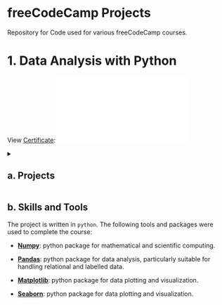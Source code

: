 # freeCodeCamp Projects
Repository for Code used for various freeCodeCamp courses.


# 1. Data Analysis with Python


View [Certificate](Certificates/Data_Analysis_with_Python.pdf):
![Data_Analysis_with_Python_Cert](Certificates/Data_Analysis_with_Python.pdf)

<details>
<summary><h2>a. Projects</h2></summary>

### i. Mean-Variance-Standard Deviation Calculator
Use Numpy to calculate the mean, variance, standard deviation, max, min, and sum of the rows, columns, and elements of given input datasets.

### ii. Demographic Data Analyzer
Analyze demographic data using Pandas of a given dataset of demographic data that extracted from the 1994 Census database. Extract information for the following questions:
- How many people of each race are represented in this dataset? 
- What is the average age of men?
- What is the percentage of people who have a Bachelor's degree?
- What percentage of people with advanced education (Bachelors, Masters, or Doctorate) make more than 50K?
- What percentage of people without advanced education make more than 50K?
- What is the minimum number of hours a person works per week?
- What percentage of the people who work the minimum number of hours per week have a salary of more than 50K?
- What country has the highest percentage of people that earn >50K and what is that percentage?
- Identify the most popular occupation for those who earn >50K in India.

### iii. Medical Data Visualizer
Visualize and make calculations from medical examination data using matplotlib, seaborn, and pandas. The dataset values were collected during medical examinations: the rows in the dataset represent patients and the columns represent information like body measurements, results from various blood tests, and lifestyle choices. \
Use the dataset to explore the relationship between cardiac disease, body measurements, blood markers, and lifestyle choices.

- Determine if a person is overweight, by calculating their BMI by dividing their weight in kilograms by the square of their height in meters. If that value is > 25 then the person is overweight. Use the value 0 for NOT overweight and the value 1 for overweight.
- Normalize data by making 0 always good and 1 always bad. If the value of cholesterol or gluc is 1, set the value to 0. If the value is more than 1, set the value to 1.
- Draw the Categorical Plot.
- Group and reformat the data in df_cat to split it by cardio. Show the counts of each feature. 
- Draw the Heat Map.
- Clean the data in the df_heat variable by filtering out the following patient segments that represent incorrect data:
    - diastolic pressure is higher than systolic 
    - height is less than the 2.5th percentile
    - height is more than the 97.5th percentile
    - weight is less than the 2.5th percentile
    - weight is more than the 97.5th percentile
- Calculate the correlation matrix and generate a mask for the upper triangle. Plot the correlation matrix using *sns.heatmap()*.

### iv. Page View Time Series Visualizer
Visualize time series data using a line chart, bar chart, and box plots. The dataset contains the number of page views each day on the freeCodeCamp.org forum from 2016-05-09 to 2019-12-03: understand the patterns in visits and identify yearly and monthly growth.

- Clean the data by filtering out days when the page views were in the top 2.5% of the dataset or bottom 2.5% of the dataset.
- Create a function that uses Matplotlib to draw a line chart that describes the evolution of Daily freeCodeCamp Forum Page Views from 5/2016 to 12/2019.
- Create a function that draws a bar chart that shows average daily page views for each month grouped by year.
- Create a draw_box_plot function that shows how the Page View values are distributed within a given year or month and how it compares over time. 

### v. Sea Level Predictor
Analyze a dataset of the global average sea level change since 1880 and  use the data to predict the sea level change through year 2050.

- Use matplotlib to create a scatter plot using the Year column as the x-axis and the CSIRO Adjusted Sea Level column as the y-axis.
- Get the slope and y-intercept of the line of best fit. Plot the line of best fit over the top of the scatter plot and predict the sea level rise in 2050.
- Plot a new line of best fit just using the data from year 2000 through the most recent year in the dataset to predict the sea level rise in 2050 if the rate of rise continues as it has since the year 2000.

</details>

## b. Skills and Tools

The project is written in `python`. The following tools and packages were used to complete the course:

- [**Numpy**](https://numpy.org/doc/stable/index.html): python package for mathematical and scientific computing.

- [**Pandas**](https://pandas.pydata.org/): python package for data analysis, particularly suitable for handling relational and labelled data.

- [**Matplotlib**](https://scikit-learn.org/stable/index.html): python package for data plotting and visualization.

- [**Seaborn**](https://scikit-learn.org/stable/index.html): python package for data plotting and visualization.